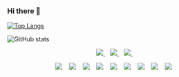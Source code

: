 ### Hi there 👋

[![Top Langs](https://github-readme-stats.vercel.app/api/top-langs/?username=AhmedMohamed040&layout=compact)](https://github.com/AhmedMohamed040/github-readme-stats) 

![GitHub stats](https://github-readme-stats.vercel.app/api?username=AhmedMohamed040&show_icons=true&theme=light) 
<p align='center'>
  
  <a href="https://www.linkedin.com/in/ahmed-mohamed-a0b63922b">
    <img src="https://img.shields.io/badge/LinkedIn-0077B5?style=for-the-badge&logo=linkedin&logoColor=white" />
  </a>&nbsp;&nbsp;
  <a href="https://www.facebook.com/AhmedAboAlhamad/">
    <img src="https://img.shields.io/badge/Facebook-1877F2?style=for-the-badge&logo=facebook&logoColor=white" />        
  </a>&nbsp;&nbsp;
   <a href="https://awesome-design.netlify.app">
    <img src="https://img.shields.io/badge/Profile%20Visitors-172B4D?style=for-the-badge&logo=Opsgenie&logoColor=white" />        
  </a>&nbsp;&nbsp;

</p>
<p align='center'>
    <img src="https://img.shields.io/badge/HTML5-E34F26?style=for-the-badge&logo=html5&logoColor=white" />
     &nbsp;&nbsp;
    <img src="https://img.shields.io/badge/CSS3-1572B6?style=for-the-badge&logo=css3&logoColor=white" />        
     &nbsp;&nbsp;
    <img src="https://img.shields.io/badge/Profile%20Visitors-172B4D?style=for-the-badge&logo=Opsgenie&logoColor=white" />        
     &nbsp;&nbsp;
    <img src="https://img.shields.io/badge/JavaScript-323330?style=for-the-badge&logo=javascript&logoColor=F7DF1E" />        
     &nbsp;&nbsp;
     <img src="https://img.shields.io/badge/Sass-CC6699?style=for-the-badge&logo=sass&logoColor=white" />        
     &nbsp;&nbsp;
     <img src="https://img.shields.io/badge/Bootstrap-563D7C?style=for-the-badge&logo=bootstrap&logoColor=white" />        
     &nbsp;&nbsp;
     <img src="https://img.shields.io/badge/Vue.js-35495E?style=for-the-badge&logo=vuedotjs&logoColor=4FC08D" />        
     &nbsp;&nbsp;
     <img src="https://img.shields.io/badge/Vite-B73BFE?style=for-the-badge&logo=vite&logoColor=FFD62E" />        
     &nbsp;&nbsp;
     <img src="https://img.shields.io/badge/GIT-E44C30?style=for-the-badge&logo=git&logoColor=white" />        
     &nbsp;&nbsp;                                                                                                  
</p>
